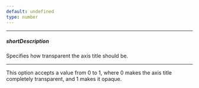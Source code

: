 ```yaml
---
default: undefined
type: number
---
```

---
##### shortDescription
Specifies how transparent the axis title should be.

---
This option accepts a value from 0 to 1, where 0 makes the axis title completely transparent, and 1 makes it opaque.